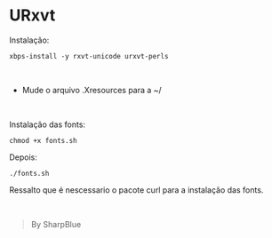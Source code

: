 # URxvt 

Instalação:
```
xbps-install -y rxvt-unicode urxvt-perls
```
<br>

- Mude o arquivo .Xresources para a ~/

<br>

Instalação das fonts:
```
chmod +x fonts.sh
```
Depois:
```
./fonts.sh
```
Ressalto que é nescessario o pacote curl para a instalação das fonts.

<br>

>By SharpBlue
>
